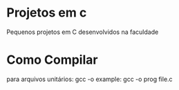 # Projetos em c
 Pequenos projetos em C desenvolvidos na faculdade
# Como Compilar
para arquivos unitários: gcc -o <nome-da-saida> <nome-do-file>
example: gcc -o prog file.c
